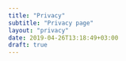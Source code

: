 ```yaml
---
title: "Privacy"
subtitle: "Privacy page"
layout: "privacy"
date: 2019-04-26T13:18:49+03:00
draft: true
---
```

